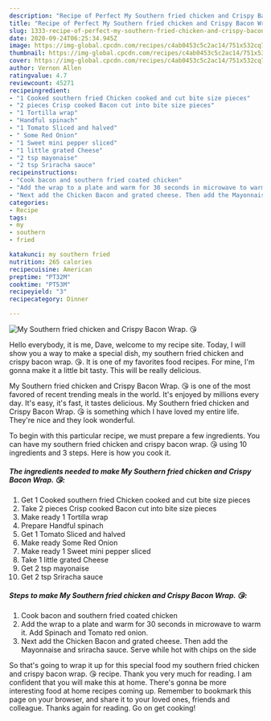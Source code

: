 ```yaml
---
description: "Recipe of Perfect My Southern fried chicken and Crispy Bacon Wrap. 😘"
title: "Recipe of Perfect My Southern fried chicken and Crispy Bacon Wrap. 😘"
slug: 1333-recipe-of-perfect-my-southern-fried-chicken-and-crispy-bacon-wrap
date: 2020-09-24T06:25:34.945Z
image: https://img-global.cpcdn.com/recipes/c4ab0453c5c2ac14/751x532cq70/my-southern-fried-chicken-and-crispy-bacon-wrap-😘-recipe-main-photo.jpg
thumbnail: https://img-global.cpcdn.com/recipes/c4ab0453c5c2ac14/751x532cq70/my-southern-fried-chicken-and-crispy-bacon-wrap-😘-recipe-main-photo.jpg
cover: https://img-global.cpcdn.com/recipes/c4ab0453c5c2ac14/751x532cq70/my-southern-fried-chicken-and-crispy-bacon-wrap-😘-recipe-main-photo.jpg
author: Vernon Allen
ratingvalue: 4.7
reviewcount: 45271
recipeingredient:
- "1 Cooked southern fried Chicken cooked and cut bite size pieces"
- "2 pieces Crisp cooked Bacon cut into bite size pieces"
- "1 Tortilla wrap"
- "Handful spinach"
- "1 Tomato Sliced and halved"
- " Some Red Onion"
- "1 Sweet mini pepper sliced"
- "1 little grated Cheese"
- "2 tsp mayonaise"
- "2 tsp Sriracha sauce"
recipeinstructions:
- "Cook bacon and southern fried coated chicken"
- "Add the wrap to a plate and warm for 30 seconds in microwave to warm it. Add Spinach and Tomato red onion."
- "Next add the Chicken Bacon and grated cheese. Then add the Mayonnaise and sriracha sauce. Serve while hot with chips on the side"
categories:
- Recipe
tags:
- my
- southern
- fried

katakunci: my southern fried 
nutrition: 265 calories
recipecuisine: American
preptime: "PT32M"
cooktime: "PT53M"
recipeyield: "3"
recipecategory: Dinner

---
```



![My Southern fried chicken and Crispy Bacon Wrap. 😘](https://img-global.cpcdn.com/recipes/c4ab0453c5c2ac14/751x532cq70/my-southern-fried-chicken-and-crispy-bacon-wrap-😘-recipe-main-photo.jpg)

Hello everybody, it is me, Dave, welcome to my recipe site. Today, I will show you a way to make a special dish, my southern fried chicken and crispy bacon wrap. 😘. It is one of my favorites food recipes. For mine, I'm gonna make it a little bit tasty. This will be really delicious.

My Southern fried chicken and Crispy Bacon Wrap. 😘 is one of the most favored of recent trending meals in the world. It's enjoyed by millions every day. It's easy, it's fast, it tastes delicious. My Southern fried chicken and Crispy Bacon Wrap. 😘 is something which I have loved my entire life. They're nice and they look wonderful.




To begin with this particular recipe, we must prepare a few ingredients. You can have my southern fried chicken and crispy bacon wrap. 😘 using 10 ingredients and 3 steps. Here is how you cook it.

<!--inarticleads1-->

##### The ingredients needed to make My Southern fried chicken and Crispy Bacon Wrap. 😘:

1. Get 1 Cooked southern fried Chicken cooked and cut bite size pieces
1. Take 2 pieces Crisp cooked Bacon cut into bite size pieces
1. Make ready 1 Tortilla wrap
1. Prepare Handful spinach
1. Get 1 Tomato Sliced and halved
1. Make ready  Some Red Onion
1. Make ready 1 Sweet mini pepper sliced
1. Take 1 little grated Cheese
1. Get 2 tsp mayonaise
1. Get 2 tsp Sriracha sauce




<!--inarticleads2-->

##### Steps to make My Southern fried chicken and Crispy Bacon Wrap. 😘:

1. Cook bacon and southern fried coated chicken
1. Add the wrap to a plate and warm for 30 seconds in microwave to warm it. Add Spinach and Tomato red onion.
1. Next add the Chicken Bacon and grated cheese. Then add the Mayonnaise and sriracha sauce. Serve while hot with chips on the side




So that's going to wrap it up for this special food my southern fried chicken and crispy bacon wrap. 😘 recipe. Thank you very much for reading. I am confident that you will make this at home. There's gonna be more interesting food at home recipes coming up. Remember to bookmark this page on your browser, and share it to your loved ones, friends and colleague. Thanks again for reading. Go on get cooking!
